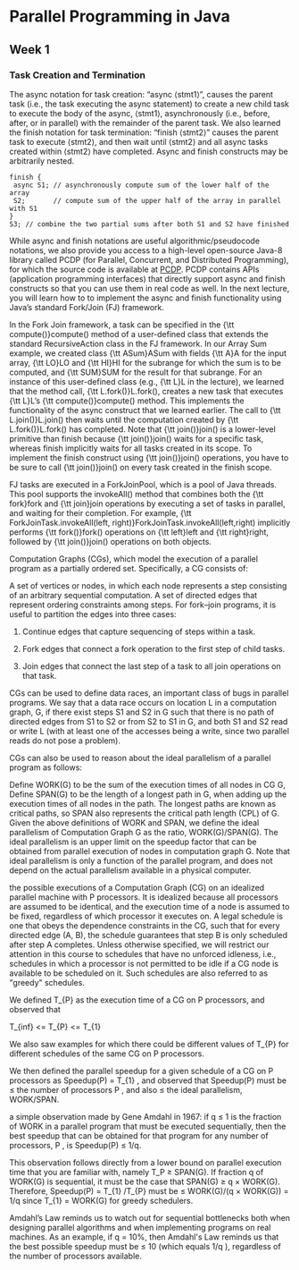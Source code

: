 # Parallel Programming in Java 

## Week 1


### Task Creation and Termination 

 The async notation for task creation: “async ⟨stmt1⟩”, causes the parent task (i.e., the task executing the async statement) to create a new child task to execute the body of the async, ⟨stmt1⟩, asynchronously (i.e., before, after, or in parallel) with the remainder of the parent task. We also learned the finish notation for task termination: “finish ⟨stmt2⟩” causes the parent task to execute ⟨stmt2⟩, and then wait until ⟨stmt2⟩ and all async tasks created within ⟨stmt2⟩ have completed. Async and finish constructs may be arbitrarily nested.

 ```
 finish {
  async S1; // asynchronously compute sum of the lower half of the array
  S2;       // compute sum of the upper half of the array in parallel with S1
}
S3; // combine the two partial sums after both S1 and S2 have finished
 ```

 While async and finish notations are useful algorithmic/pseudocode notations, we also provide you access to a high-level open-source Java-8 library called PCDP (for Parallel, Concurrent, and Distributed Programming), for which the source code is available at [PCDP](https://github.com/habanero-rice/pcdp). PCDP contains APIs (application programming interfaces) that directly support async and finish constructs so that you can use them in real code as well. In the next lecture, you will learn how to to implement the async and finish functionality using Java’s standard Fork/Join (FJ) framework.


In the Fork Join framework, a task can be specified in the {\tt compute()}compute() method of a user-defined class that extends the standard RecursiveAction class in the FJ framework. In our Array Sum example, we created class {\tt ASum}ASum with fields {\tt A}A for the input array, {\tt LO}LO and {\tt HI}HI for the subrange for which the sum is to be computed, and {\tt SUM}SUM for the result for that subrange. For an instance of this user-defined class (e.g., {\tt L}L in the lecture), we learned that the method call, {\tt L.fork()}L.fork(), creates a new task that executes {\tt L}L’s {\tt compute()}compute() method. This implements the functionality of the async construct that we learned earlier. The call to {\tt L.join()}L.join() then waits until the computation created by {\tt L.fork()}L.fork() has completed. Note that {\tt join()}join() is a lower-level primitive than finish because {\tt join()}join() waits for a specific task, whereas finish implicitly waits for all tasks created in its scope. To implement the finish construct using {\tt join()}join() operations, you have to be sure to call {\tt join()}join() on every task created in the finish scope.

FJ tasks are executed in a ForkJoinPool, which is a pool of Java threads. This pool supports the invokeAll() method that combines both the {\tt fork}fork and {\tt join}join operations by executing a set of tasks in parallel, and waiting for their completion. For example, {\tt ForkJoinTask.invokeAll(left, right)}ForkJoinTask.invokeAll(left,right) implicitly performs {\tt fork()}fork() operations on {\tt left}left and {\tt right}right, followed by {\tt join()}join() operations on both objects.

Computation Graphs (CGs), which model the execution of a parallel program as a partially ordered set. Specifically, a CG consists of:

A set of vertices or nodes, in which each node represents a step consisting of an arbitrary sequential computation.
A set of directed edges that represent ordering constraints among steps.
For fork–join programs, it is useful to partition the edges into three cases:

1. Continue edges that capture sequencing of steps within a task.

2. Fork edges that connect a fork operation to the first step of child tasks.

3. Join edges that connect the last step of a task to all join operations on that task.

CGs can be used to define data races, an important class of bugs in parallel programs. We say that a data race occurs on location L in a computation graph, G, if there exist steps S1 and S2 in G such that there is no path of directed edges from S1 to S2 or from S2 to S1 in G, and both S1 and S2 read or write L (with at least one of the accesses being a write, since two parallel reads do not pose a problem).

CGs can also be used to reason about the ideal parallelism of a parallel program as follows:

Define WORK(G) to be the sum of the execution times of all nodes in CG G,
Define SPAN(G) to be the length of a longest path in G, when adding up the execution times of all nodes in the path. The longest paths are known as critical paths, so SPAN also represents the critical path length (CPL) of G.
Given the above definitions of WORK and SPAN, we define the ideal parallelism of Computation Graph G as the ratio, WORK(G)/SPAN(G). The ideal parallelism is an upper limit on the speedup factor that can be obtained from parallel execution of nodes in computation graph G. Note that ideal parallelism is only a function of the parallel program, and does not depend on the actual parallelism available in a physical computer.

the possible executions of a Computation Graph (CG) on an idealized parallel machine with P processors. It is idealized because all processors are assumed to be identical, and the execution time of a node is assumed to be fixed, regardless of which processor it executes on. A legal schedule is one that obeys the dependence constraints in the CG, such that for every directed edge (A, B), the schedule guarantees that step B is only scheduled after step A completes. Unless otherwise specified, we will restrict our attention in this course to schedules that have no unforced idleness, i.e., schedules in which a processor is not permitted to be idle if a CG node is available to be scheduled on it. Such schedules are also referred to as "greedy" schedules.


We defined T_{P}   as the execution time of a CG on P processors, and observed that

T_{inf} <= T_{P} <= T_{1}

We also saw examples for which there could be different values of T_{P} for different schedules of the same CG on P processors.

We then defined the parallel speedup for a given schedule of a CG on P processors as Speedup(P) = T_{1}
​, and observed that Speedup(P) must be ≤ the number of processors P , and also ≤ the ideal parallelism, WORK/SPAN.

a simple observation made by Gene Amdahl in 1967: if q ≤ 1 is the fraction of WORK in a parallel program that must be executed sequentially, then the best speedup that can be obtained for that program for any number of processors, P , is Speedup(P) ≤ 1/q.

This observation follows directly from a lower bound on parallel execution time that you are familiar with, namely T_P  ≥ SPAN(G). If fraction q of WORK(G) is sequential, it must be the case that SPAN(G) ≥ q × WORK(G). Therefore, Speedup(P) = T_{1}  /T_{P} must be ≤ WORK(G)/(q × WORK(G)) = 1/q since T_{1} = WORK(G) for greedy schedulers.

Amdahl’s Law reminds us to watch out for sequential bottlenecks both when designing parallel algorithms and when implementing programs on real machines. As an example, if q = 10%, then Amdahl's Law reminds us that the best possible speedup must be ≤ 10 (which equals 1/q ), regardless of the number of processors available.
